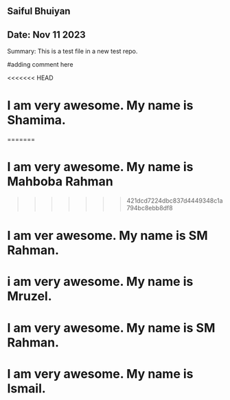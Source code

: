 ## Saiful Bhuiyan
## Date:  Nov 11 2023

Summary:  This is a test file in a new test repo.

#adding comment here

<<<<<<< HEAD
# I am very awesome. My name is Shamima. 
=======
# I am very awesome. My name is Mahboba Rahman 
>>>>>>> 421dcd7224dbc837d4449348c1a794bc8ebb8df8

# I am ver awesome. My name is SM Rahman.
# i am very awesome. My name is Mruzel.
# I am very awesome. My name is SM Rahman.
# I am very awesome. My name is Ismail.
